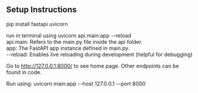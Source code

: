 ## Setup Instructions

pip install fastapi uvicorn

run in terminal using uvicorn api.main:app --reload  
    api.main: Refers to the main.py file inside the api folder.  
    app: The FastAPI app instance defined in main.py.  
    --reload: Enables live reloading during development (helpful for debugging)  

Go to http://127.0.0.1:8000/ to see home page. Other endpoints can be found in code.  

Run using: uvicorn main:app --host 127.0.0.1 --port 8000